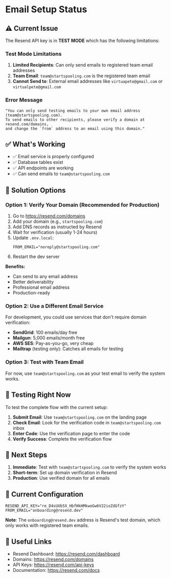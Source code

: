 # Email Setup Status

## ⚠️ Current Issue

The Resend API key is in **TEST MODE** which has the following limitations:

### Test Mode Limitations
1. **Limited Recipients**: Can only send emails to registered team email addresses
2. **Team Email**: `team@startspooling.com` is the registered team email
3. **Cannot Send to**: External email addresses like `virtuapete@gmail.com` or `virtualpete@gmail.com`

### Error Message
```
"You can only send testing emails to your own email address (team@startspooling.com). 
To send emails to other recipients, please verify a domain at resend.com/domains, 
and change the `from` address to an email using this domain."
```

## ✅ What's Working

- ✅ Email service is properly configured
- ✅ Database tables exist
- ✅ API endpoints are working
- ✅ Can send emails to `team@startspooling.com`

## 🔧 Solution Options

### Option 1: Verify Your Domain (Recommended for Production)

1. Go to https://resend.com/domains
2. Add your domain (e.g., `startspooling.com`)
3. Add DNS records as instructed by Resend
4. Wait for verification (usually 1-24 hours)
5. Update `.env.local`:
   ```env
   FROM_EMAIL="noreply@startspooling.com"
   ```
6. Restart the dev server

**Benefits:**
- Can send to any email address
- Better deliverability
- Professional email address
- Production-ready

### Option 2: Use a Different Email Service

For development, you could use services that don't require domain verification:

- **SendGrid**: 100 emails/day free
- **Mailgun**: 5,000 emails/month free
- **AWS SES**: Pay-as-you-go, very cheap
- **Mailtrap** (testing only): Catches all emails for testing

### Option 3: Test with Team Email

For now, use `team@startspooling.com` as your test email to verify the system works.

## 🧪 Testing Right Now

To test the complete flow with the current setup:

1. **Submit Email**: Use `team@startspooling.com` on the landing page
2. **Check Email**: Look for the verification code in `team@startspooling.com` inbox
3. **Enter Code**: Use the verification page to enter the code
4. **Verify Success**: Complete the verification flow

## 📝 Next Steps

1. **Immediate**: Test with `team@startspooling.com` to verify the system works
2. **Short-term**: Set up domain verification in Resend
3. **Production**: Use verified domain for all emails

## 📧 Current Configuration

```env
RESEND_API_KEY="re_D4sUUb5X_HbfHkHMkwoGw6V22ioZdGfzY"
FROM_EMAIL="onboarding@resend.dev"
```

**Note**: The `onboarding@resend.dev` address is Resend's test domain, which only works with registered team emails.

## 🔗 Useful Links

- Resend Dashboard: https://resend.com/dashboard
- Domains: https://resend.com/domains
- API Keys: https://resend.com/api-keys
- Documentation: https://resend.com/docs
